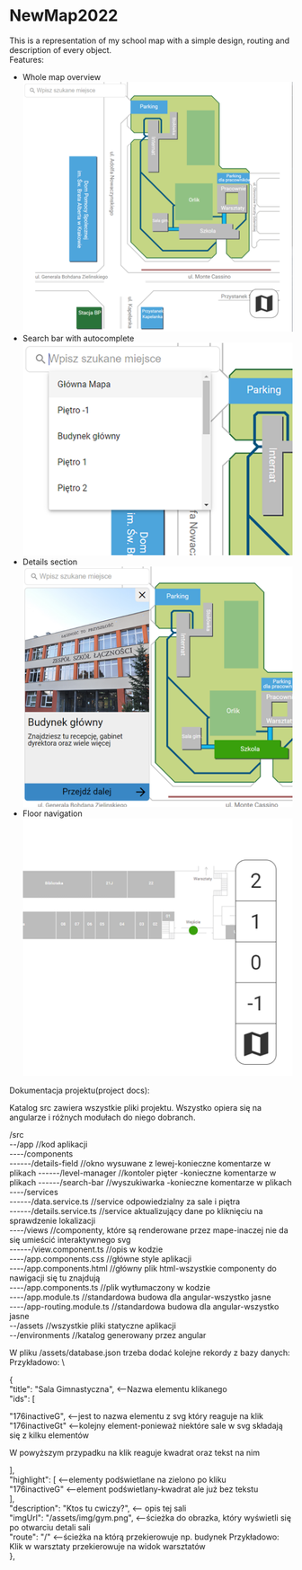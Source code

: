 # NewMap2022

This is a representation of my school map with a simple design, routing and description of every object. \
Features:

* Whole map overview \
  ![](src/assets/readme/1.PNG)
* Search bar with autocomplete \
  ![](src/assets/readme/2.PNG)
* Details section \
  ![](src/assets/readme/3.PNG)
* Floor navigation \
  ![](src/assets/readme/4.PNG)

Dokumentacja projektu(project docs):

Katalog src zawiera wszystkie pliki projektu. Wszystko opiera się na angularze i różnych modułach do niego dobranch.

/src\
--/app //kod aplikacji\
----/components\
------/details-field //okno wysuwane z lewej-konieczne komentarze w plikach
------/level-manager //kontoler pięter -konieczne komentarze w plikach
------/search-bar //wyszukiwarka -konieczne komentarze w plikach
----/services\
------/data.service.ts //service odpowiedzialny za sale i piętra\
------/details.service.ts //service aktualizujący dane po kliknięciu na sprawdzenie lokalizacji\
----/views //componenty, które są renderowane przez mape-inaczej nie da się umieścić interaktywnego svg\
------/view.component.ts //opis w kodzie\
----/app.components.css //główne style aplikacji\
----/app.components.html //główny plik html-wszystkie componenty do nawigacji się tu znajdują\
----/app.components.ts //plik wytłumaczony w kodzie\
----/app.module.ts //standardowa budowa dla angular-wszystko jasne\
----/app-routing.module.ts //standardowa budowa dla angular-wszystko jasne\
--/assets //wszystkie pliki statyczne aplikacji\
--/environments //katalog generowany przez angular

W pliku /assets/database.json trzeba dodać kolejne rekordy z bazy danych: \
Przykładowo: \

{\
"title": "Sala Gimnastyczna", <--Nazwa elementu klikanego\
"ids": [

"176inactiveG", <--jest to nazwa elementu z svg który reaguje na klik\
"176inactiveGt" <--kolejny element-ponieważ niektóre sale w svg składają się z kilku elementów

W powyższym przypadku na klik reaguje kwadrat oraz tekst na nim

],\
"highlight": [ <--elementy podświetlane na zielono po kliku\
"176inactiveG" <--element podświetlany-kwadrat ale już bez tekstu\
],\
"description": "Ktos tu cwiczy?", <-- opis tej sali\
"imgUrl": "/assets/img/gym.png", <--ścieżka do obrazka, który wyświetli się po otwarciu detali sali\
"route": "/" <--ścieżka na którą przekierowuje np. budynek Przykładowo: Klik w warsztaty przekierowuje na widok
warsztatów\
},
